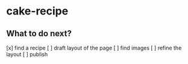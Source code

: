 # cake-recipe

## What to do next?

[x] find a recipe
[ ] draft layout of the page
[ ] find images
[ ] refine the layout
[ ] publish
